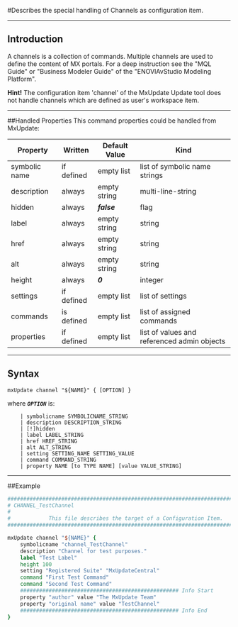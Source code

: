 <!--
 *
 *  This file is part of MxUpdate <http://www.mxupdate.org>.
 *
 *  MxUpdate is a deployment tool for a PLM platform to handle
 *  administration objects as single update files (configuration item).
 *
 *  Copyright (C) 2008-2016 The MxUpdate Team
 *
 *  The Manual of MxUpdate is licensed under a CC BY-NC-SA 4.0 license
 *  (Creative Commons Attribution-NonCommercial-ShareAlike 4.0 
 *  International 4.0 license).
 *
 *  You should have received a copy of the license along with this
 *  work. If not, see <http://creativecommons.org/licenses/by-nc-sa/4.0/>.
 *
-->

#Describes the special handling of Channels as configuration item.

----
## Introduction
A channels is a collection of commands. Multiple channels are used to define the content of MX portals. For a deep instruction see the "MQL Guide" or "Business Modeler Guide" of the "ENOVIAvStudio Modeling Platform".

**Hint!** The configuration item 'channel' of the MxUpdate Update tool does not handle channels which are defined as user's workspace item.

----
##Handled Properties
This command properties could be handled from MxUpdate:

Property      | Written    | Default Value | Kind
--------------|------------|---------------|----
symbolic name | if defined | empty list    | list of symbolic name strings
description   | always     | empty string  | multi-line-string
hidden        | always     | ***false***   | flag
label         | always     | empty string  | string
href          | always     | empty string  | string
alt           | always     | empty string  | string
height        | always     | ***0***       | integer
settings      | if defined | empty list    | list of settings
commands      | is defined | empty list    | list of assigned commands
properties    | if defined | empty list    | list of values and referenced admin objects

----
## Syntax
```
mxUpdate channel "${NAME}" { [OPTION] }
```
where ***`OPTION`*** is:
```
    | symbolicname SYMBOLICNAME_STRING
    | description DESCRIPTION_STRING
    | [!]hidden
    | label LABEL_STRING
    | href HREF_STRING
    | alt ALT_STRING
    | setting SETTING_NAME SETTING_VALUE
    | command COMMAND_STRING
    | property NAME [to TYPE NAME] [value VALUE_STRING]
```

----
##Example
```tcl
################################################################################
# CHANNEL_TestChannel
#
#            This file describes the target of a Configuration Item.
################################################################################

mxUpdate channel "${NAME}" {
    symbolicname "channel_TestChannel"
    description "Channel for test purposes."
    label "Test Label"
    height 100
    setting "Registered Suite" "MxUpdateCentral"
    command "First Test Command"
    command "Second Test Command"
    ################################################## Info Start
    property "author" value "The MxUpdate Team"
    property "original name" value "TestChannel"
    ################################################## Info End
}
```